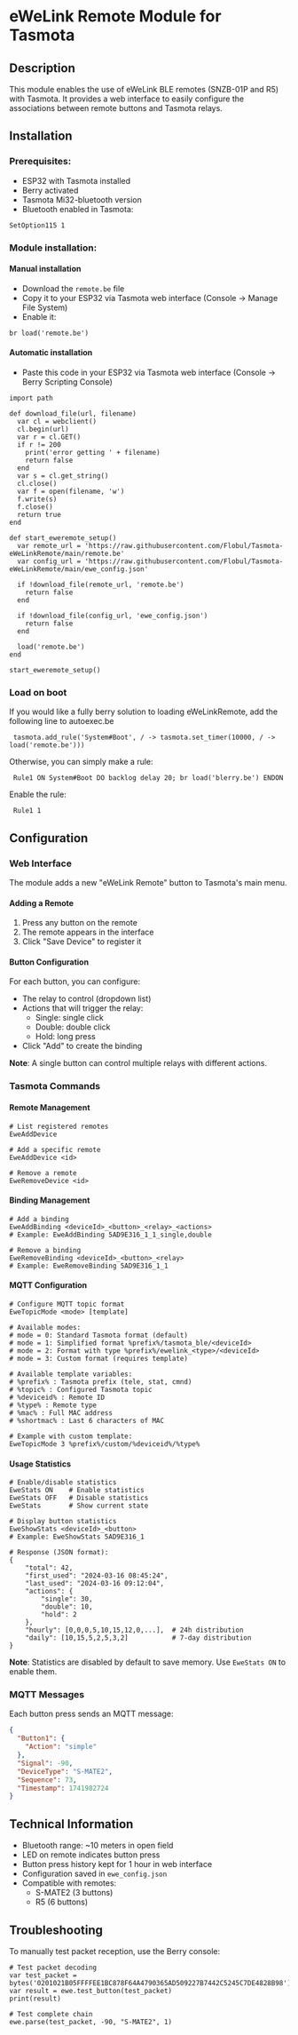 # eWeLink Remote Module for Tasmota

## Description

This module enables the use of eWeLink BLE remotes (SNZB-01P and R5) with Tasmota. It provides a web interface to easily configure the associations between remote buttons and Tasmota relays.

## Installation

### Prerequisites:
   - ESP32 with Tasmota installed
   - Berry activated
   - Tasmota Mi32-bluetooth version
   - Bluetooth enabled in Tasmota:
   ```
   SetOption115 1
   ```

### Module installation:

#### Manual installation 
   - Download the `remote.be` file
   - Copy it to your ESP32 via Tasmota web interface (Console -> Manage File System)
   - Enable it:
   ```
   br load('remote.be')
   ```

#### Automatic installation 
   - Paste this code in your ESP32 via Tasmota web interface (Console -> Berry Scripting Console)
   ```
   import path
   
   def download_file(url, filename)
     var cl = webclient()
     cl.begin(url)
     var r = cl.GET()
     if r != 200
       print('error getting ' + filename)
       return false
     end
     var s = cl.get_string()
     cl.close()
     var f = open(filename, 'w')
     f.write(s)
     f.close()
     return true
   end
   
   def start_eweremote_setup()
     var remote_url = 'https://raw.githubusercontent.com/Flobul/Tasmota-eWeLinkRemote/main/remote.be'
     var config_url = 'https://raw.githubusercontent.com/Flobul/Tasmota-eWeLinkRemote/main/ewe_config.json'
   
     if !download_file(remote_url, 'remote.be')
       return false
     end
   
     if !download_file(config_url, 'ewe_config.json')
       return false
     end
   
     load('remote.be')
   end
   
   start_eweremote_setup()
   ```
### Load on boot

If you would like a fully berry solution to loading eWeLinkRemote, add the following line to autoexec.be

   ```
    tasmota.add_rule('System#Boot', / -> tasmota.set_timer(10000, / -> load('remote.be')))
   ```

Otherwise, you can simply make a rule:

   ```
    Rule1 ON System#Boot DO backlog delay 20; br load('blerry.be') ENDON
   ```
Enable the rule:
   ```
    Rule1 1
   ```

## Configuration

### Web Interface

The module adds a new "eWeLink Remote" button to Tasmota's main menu.

#### Adding a Remote

1. Press any button on the remote
2. The remote appears in the interface
3. Click "Save Device" to register it

#### Button Configuration

For each button, you can configure:
- The relay to control (dropdown list)
- Actions that will trigger the relay:
  - Single: single click
  - Double: double click
  - Hold: long press
- Click "Add" to create the binding

**Note**: A single button can control multiple relays with different actions.

### Tasmota Commands

#### Remote Management

```
# List registered remotes
EweAddDevice

# Add a specific remote
EweAddDevice <id>

# Remove a remote
EweRemoveDevice <id>
```

#### Binding Management

```
# Add a binding
EweAddBinding <deviceId>_<button>_<relay>_<actions>
# Example: EweAddBinding 5AD9E316_1_1_single,double

# Remove a binding
EweRemoveBinding <deviceId>_<button>_<relay>
# Example: EweRemoveBinding 5AD9E316_1_1
```

#### MQTT Configuration
```
# Configure MQTT topic format
EweTopicMode <mode> [template]

# Available modes:
# mode = 0: Standard Tasmota format (default)
# mode = 1: Simplified format %prefix%/tasmota_ble/<deviceId>
# mode = 2: Format with type %prefix%/ewelink_<type>/<deviceId>
# mode = 3: Custom format (requires template)

# Available template variables:
# %prefix% : Tasmota prefix (tele, stat, cmnd)
# %topic% : Configured Tasmota topic
# %deviceid% : Remote ID
# %type% : Remote type
# %mac% : Full MAC address
# %shortmac% : Last 6 characters of MAC

# Example with custom template:
EweTopicMode 3 %prefix%/custom/%deviceid%/%type%
```

#### Usage Statistics
```
# Enable/disable statistics
EweStats ON    # Enable statistics
EweStats OFF   # Disable statistics
EweStats       # Show current state

# Display button statistics
EweShowStats <deviceId>_<button>
# Example: EweShowStats 5AD9E316_1

# Response (JSON format):
{
    "total": 42,
    "first_used": "2024-03-16 08:45:24",
    "last_used": "2024-03-16 09:12:04",
    "actions": {
        "single": 30,
        "double": 10,
        "hold": 2
    },
    "hourly": [0,0,0,5,10,15,12,0,...],  # 24h distribution
    "daily": [10,15,5,2,5,3,2]           # 7-day distribution
}
```
**Note**: Statistics are disabled by default to save memory. Use `EweStats ON` to enable them.

### MQTT Messages

Each button press sends an MQTT message:

```json
{
  "Button1": {
    "Action": "simple"
  },
  "Signal": -90,
  "DeviceType": "S-MATE2",
  "Sequence": 73,
  "Timestamp": 1741982724
}
```

## Technical Information

- Bluetooth range: ~10 meters in open field
- LED on remote indicates button press
- Button press history kept for 1 hour in web interface
- Configuration saved in `ewe_config.json`
- Compatible with remotes:
  - S-MATE2 (3 buttons)
  - R5 (6 buttons)

## Troubleshooting

To manually test packet reception, use the Berry console:

```berry
# Test packet decoding
var test_packet = bytes('0201021B05FFFFEE1BC878F64A4790365AD509227B7442C5245C7DE4828B98')
var result = ewe.test_button(test_packet)
print(result)

# Test complete chain
ewe.parse(test_packet, -90, "S-MATE2", 1)
```
